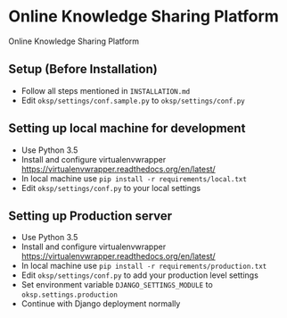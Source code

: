 # Online Knowledge Sharing Platform

Online Knowledge Sharing Platform

## Setup (Before Installation)
- Follow all steps mentioned in `INSTALLATION.md`
- Edit `oksp/settings/conf.sample.py` to `oksp/settings/conf.py`

## Setting up local machine for development
- Use Python 3.5
- Install and configure virtualenvwrapper https://virtualenvwrapper.readthedocs.org/en/latest/
- In local machine use `pip install -r requirements/local.txt`
- Edit `oksp/settings/conf.py` to your local settings

## Setting up Production server
- Use Python 3.5
- Install and configure virtualenvwrapper https://virtualenvwrapper.readthedocs.org/en/latest/
- In local machine use `pip install -r requirements/production.txt`
- Edit `oksp/settings/conf.py` to add your production level settings
- Set environment variable `DJANGO_SETTINGS_MODULE` to `oksp.settings.production`
- Continue with Django deployment normally

